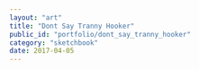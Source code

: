 ```yaml
---
layout: "art"
title: "Dont Say Tranny Hooker"
public_id: "portfolio/dont_say_tranny_hooker"
category: "sketchbook"
date: 2017-04-05
---
```

